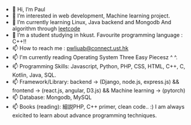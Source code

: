 - 👋 Hi, I’m Paul
- 👀 I’m interested in web development, Machine learning project.
- 🌱 I’m currently learning Linux, Java backend and Mongodb And algorithm through <a href="https://leetcode.com/DeathNote/">leetcode</a> 
- 💞️ I’m a student studying in hkust. Favourite programming language : C++!!
- 📫 How to reach me : pwliuab@connect.ust.hk
- 📫 I'm currently reading Operating System Three Easy Piecesz ^ ^.
- 📫 Programming Skills: Javascript, Python, PHP, CSS, HTML, C++, C, Kotlin, Java, SQL.
- 📫 Framework/Library: backend -> (Django, node.js, express.js) && frontend -> (react.js, angular, D3.js) && Machine learning -> (pytorch)
- 📫 Database: Mongodb, MySQL
- 📫 Books (reading): 細説PHP, C++ primer, clean code..
:) I am always exicited to learn about advance programming techniques.
<!---
pwliuab/pwliuab is a ✨ special ✨ repository because its `README.md` (this file) appears on your GitHub profile.
You can click the Preview link to take a look at your changes.
--->
